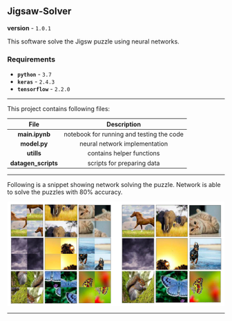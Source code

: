 ## Jigsaw-Solver
**version** - `1.0.1`

This software solve the Jigsw puzzle using neural networks.

### Requirements

- **`python`** - `3.7`
- **`keras`** -  `2.4.3`
- **`tensorflow`** -  `2.2.0`

---

This project contains following files:


| File      | Description |
| :-----------: | :-----------: |
| **main.ipynb** | notebook for running and testing the code |
| **model.py**   | neural network implementation |
| **utills**      | contains helper functions |
| **datagen_scripts** | scripts for preparing data |

---

Following is a snippet showing network solving the puzzle.
Network is able to solve the puzzles with 80% accuracy.

<img src=result/result.png width="800">

---


